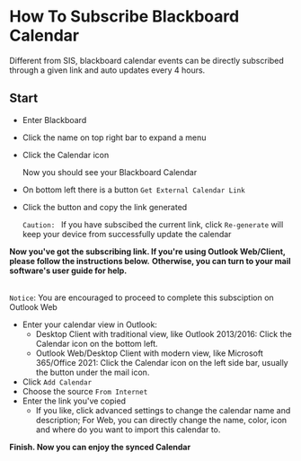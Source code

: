# How To Subscribe Blackboard Calendar

Different from SIS, blackboard calendar events can be directly subscribed through a given link and auto updates every 4 hours.

## Start

- Enter Blackboard
- Click the name on top right bar to expand a menu
- Click the Calendar icon

    Now you should see your Blackboard Calendar
- On bottom left there is a button `Get External Calendar Link`
- Click the button and copy the link generated
  
  `Caution: ` If you have subscibed the current link, click `Re-generate` will keep your device from successfully update the calendar

**Now you've got the subscribing link. If you're using Outlook Web/Client, please follow the instructions below.**
**Otherwise, you can turn to your mail software's user guide for help.**

\
`Notice`: You are encouraged to proceed to complete this subsciption on Outlook Web
- Enter your calendar view in Outlook:
  - Desktop Client with traditional view, like Outlook 2013/2016: Click the Calendar icon on the bottom left.
  - Outlook Web/Desktop Client with modern view, like Microsoft 365/Office 2021: Click the Calendar icon on the left side bar, usually the button under the mail icon.
- Click `Add Calendar`
- Choose the source `From Internet`
- Enter the link you've copied
  - If you like, click advanced settings to change the calendar name and description; For Web, you can directly change the name, color, icon and where do you want to import this calendar to.

**Finish. Now you can enjoy the synced Calendar**